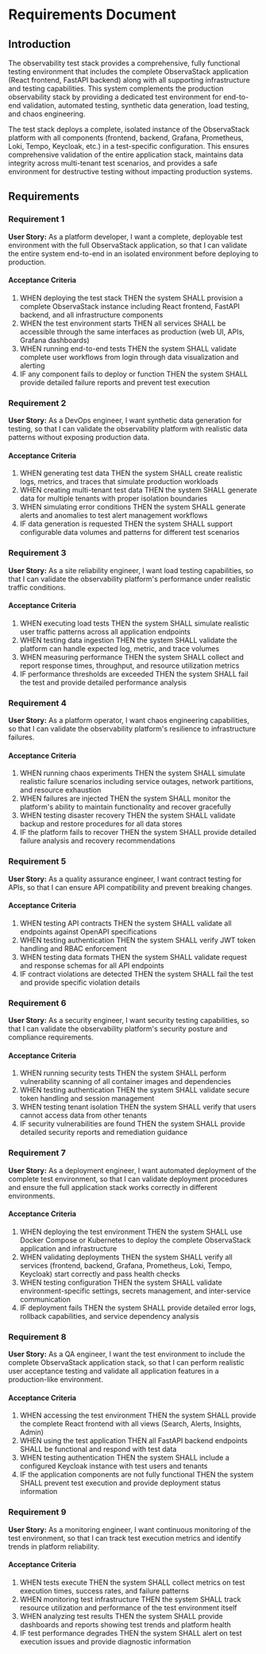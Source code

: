 # Requirements Document

## Introduction

The observability test stack provides a comprehensive, fully functional testing environment that includes the complete ObservaStack application (React frontend, FastAPI backend) along with all supporting infrastructure and testing capabilities. This system complements the production observability stack by providing a dedicated test environment for end-to-end validation, automated testing, synthetic data generation, load testing, and chaos engineering.

The test stack deploys a complete, isolated instance of the ObservaStack platform with all components (frontend, backend, Grafana, Prometheus, Loki, Tempo, Keycloak, etc.) in a test-specific configuration. This ensures comprehensive validation of the entire application stack, maintains data integrity across multi-tenant test scenarios, and provides a safe environment for destructive testing without impacting production systems.

## Requirements

### Requirement 1

**User Story:** As a platform developer, I want a complete, deployable test environment with the full ObservaStack application, so that I can validate the entire system end-to-end in an isolated environment before deploying to production.

#### Acceptance Criteria

1. WHEN deploying the test stack THEN the system SHALL provision a complete ObservaStack instance including React frontend, FastAPI backend, and all infrastructure components
2. WHEN the test environment starts THEN all services SHALL be accessible through the same interfaces as production (web UI, APIs, Grafana dashboards)
3. WHEN running end-to-end tests THEN the system SHALL validate complete user workflows from login through data visualization and alerting
4. IF any component fails to deploy or function THEN the system SHALL provide detailed failure reports and prevent test execution

### Requirement 2

**User Story:** As a DevOps engineer, I want synthetic data generation for testing, so that I can validate the observability platform with realistic data patterns without exposing production data.

#### Acceptance Criteria

1. WHEN generating test data THEN the system SHALL create realistic logs, metrics, and traces that simulate production workloads
2. WHEN creating multi-tenant test data THEN the system SHALL generate data for multiple tenants with proper isolation boundaries
3. WHEN simulating error conditions THEN the system SHALL generate alerts and anomalies to test alert management workflows
4. IF data generation is requested THEN the system SHALL support configurable data volumes and patterns for different test scenarios

### Requirement 3

**User Story:** As a site reliability engineer, I want load testing capabilities, so that I can validate the observability platform's performance under realistic traffic conditions.

#### Acceptance Criteria

1. WHEN executing load tests THEN the system SHALL simulate realistic user traffic patterns across all application endpoints
2. WHEN testing data ingestion THEN the system SHALL validate the platform can handle expected log, metric, and trace volumes
3. WHEN measuring performance THEN the system SHALL collect and report response times, throughput, and resource utilization metrics
4. IF performance thresholds are exceeded THEN the system SHALL fail the test and provide detailed performance analysis

### Requirement 4

**User Story:** As a platform operator, I want chaos engineering capabilities, so that I can validate the observability platform's resilience to infrastructure failures.

#### Acceptance Criteria

1. WHEN running chaos experiments THEN the system SHALL simulate realistic failure scenarios including service outages, network partitions, and resource exhaustion
2. WHEN failures are injected THEN the system SHALL monitor the platform's ability to maintain functionality and recover gracefully
3. WHEN testing disaster recovery THEN the system SHALL validate backup and restore procedures for all data stores
4. IF the platform fails to recover THEN the system SHALL provide detailed failure analysis and recovery recommendations

### Requirement 5

**User Story:** As a quality assurance engineer, I want contract testing for APIs, so that I can ensure API compatibility and prevent breaking changes.

#### Acceptance Criteria

1. WHEN testing API contracts THEN the system SHALL validate all endpoints against OpenAPI specifications
2. WHEN testing authentication THEN the system SHALL verify JWT token handling and RBAC enforcement
3. WHEN testing data formats THEN the system SHALL validate request and response schemas for all API endpoints
4. IF contract violations are detected THEN the system SHALL fail the test and provide specific violation details

### Requirement 6

**User Story:** As a security engineer, I want security testing capabilities, so that I can validate the observability platform's security posture and compliance requirements.

#### Acceptance Criteria

1. WHEN running security tests THEN the system SHALL perform vulnerability scanning of all container images and dependencies
2. WHEN testing authentication THEN the system SHALL validate secure token handling and session management
3. WHEN testing tenant isolation THEN the system SHALL verify that users cannot access data from other tenants
4. IF security vulnerabilities are found THEN the system SHALL provide detailed security reports and remediation guidance

### Requirement 7

**User Story:** As a deployment engineer, I want automated deployment of the complete test environment, so that I can validate deployment procedures and ensure the full application stack works correctly in different environments.

#### Acceptance Criteria

1. WHEN deploying the test environment THEN the system SHALL use Docker Compose or Kubernetes to deploy the complete ObservaStack application and infrastructure
2. WHEN validating deployments THEN the system SHALL verify all services (frontend, backend, Grafana, Prometheus, Loki, Tempo, Keycloak) start correctly and pass health checks
3. WHEN testing configuration THEN the system SHALL validate environment-specific settings, secrets management, and inter-service communication
4. IF deployment fails THEN the system SHALL provide detailed error logs, rollback capabilities, and service dependency analysis

### Requirement 8

**User Story:** As a QA engineer, I want the test environment to include the complete ObservaStack application stack, so that I can perform realistic user acceptance testing and validate all application features in a production-like environment.

#### Acceptance Criteria

1. WHEN accessing the test environment THEN the system SHALL provide the complete React frontend with all views (Search, Alerts, Insights, Admin)
2. WHEN using the test application THEN all FastAPI backend endpoints SHALL be functional and respond with test data
3. WHEN testing authentication THEN the system SHALL include a configured Keycloak instance with test users and tenants
4. IF the application components are not fully functional THEN the system SHALL prevent test execution and provide deployment status information

### Requirement 9

**User Story:** As a monitoring engineer, I want continuous monitoring of the test environment, so that I can track test execution metrics and identify trends in platform reliability.

#### Acceptance Criteria

1. WHEN tests execute THEN the system SHALL collect metrics on test execution times, success rates, and failure patterns
2. WHEN monitoring test infrastructure THEN the system SHALL track resource utilization and performance of the test environment itself
3. WHEN analyzing test results THEN the system SHALL provide dashboards and reports showing test trends and platform health
4. IF test performance degrades THEN the system SHALL alert on test execution issues and provide diagnostic information
